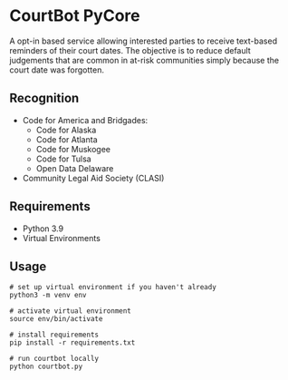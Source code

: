 # CourtBot PyCore

A opt-in based service allowing interested parties to receive text-based reminders of their court dates.  The objective is to reduce default judgements that are common in at-risk communities simply because the court date was forgotten.

##  Recognition
* Code for America and Bridgades:
    * Code for Alaska
    * Code for Atlanta
    * Code for Muskogee
    * Code for Tulsa
    * Open Data Delaware
* Community Legal Aid Society (CLASI)

## Requirements

- Python 3.9
- Virtual Environments

## Usage

```
# set up virtual environment if you haven't already
python3 -m venv env

# activate virtual environment
source env/bin/activate

# install requirements
pip install -r requirements.txt

# run courtbot locally
python courtbot.py
```